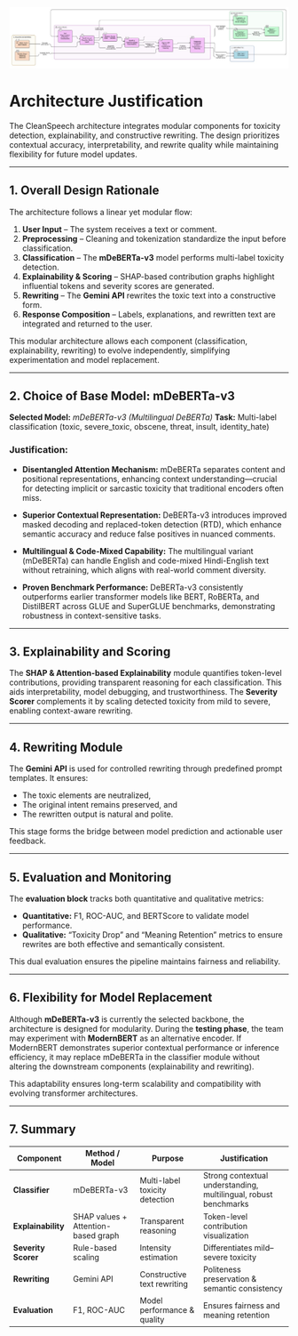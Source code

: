 ![Architecture Diagram](architecture.jpg)
# **Architecture Justification**

The CleanSpeech architecture integrates modular components for toxicity detection, explainability, and constructive rewriting. The design prioritizes contextual accuracy, interpretability, and rewrite quality while maintaining flexibility for future model updates.

---

## **1. Overall Design Rationale**

The architecture follows a linear yet modular flow:

1. **User Input** – The system receives a text or comment.
2. **Preprocessing** – Cleaning and tokenization standardize the input before classification.
3. **Classification** – The **mDeBERTa-v3** model performs multi-label toxicity detection.
4. **Explainability & Scoring** – SHAP-based contribution graphs highlight influential tokens and severity scores are generated.
5. **Rewriting** – The **Gemini API** rewrites the toxic text into a constructive form.
6. **Response Composition** – Labels, explanations, and rewritten text are integrated and returned to the user.


This modular architecture allows each component (classification, explainability, rewriting) to evolve independently, simplifying experimentation and model replacement.

---

## **2. Choice of Base Model: mDeBERTa-v3**

**Selected Model:** *mDeBERTa-v3 (Multilingual DeBERTa)*
**Task:** Multi-label classification (toxic, severe_toxic, obscene, threat, insult, identity_hate)

### **Justification:**

* **Disentangled Attention Mechanism:**
  mDeBERTa separates content and positional representations, enhancing context understanding—crucial for detecting implicit or sarcastic toxicity that traditional encoders often miss.

* **Superior Contextual Representation:**
  DeBERTa-v3 introduces improved masked decoding and replaced-token detection (RTD), which enhance semantic accuracy and reduce false positives in nuanced comments.

* **Multilingual & Code-Mixed Capability:**
  The multilingual variant (mDeBERTa) can handle English and code-mixed Hindi-English text without retraining, which aligns with real-world comment diversity.

* **Proven Benchmark Performance:**
  DeBERTa-v3 consistently outperforms earlier transformer models like BERT, RoBERTa, and DistilBERT across GLUE and SuperGLUE benchmarks, demonstrating robustness in context-sensitive tasks.

---

## **3. Explainability and Scoring**

The **SHAP & Attention-based Explainability** module quantifies token-level contributions, providing transparent reasoning for each classification. This aids interpretability, model debugging, and trustworthiness. The **Severity Scorer** complements it by scaling detected toxicity from mild to severe, enabling context-aware rewriting.

---

## **4. Rewriting Module**

The **Gemini API** is used for controlled rewriting through predefined prompt templates. It ensures:

* The toxic elements are neutralized,
* The original intent remains preserved, and
* The rewritten output is natural and polite.

This stage forms the bridge between model prediction and actionable user feedback.

---

## **5. Evaluation and Monitoring**

The **evaluation block** tracks both quantitative and qualitative metrics:

* **Quantitative:** F1, ROC-AUC, and BERTScore to validate model performance.
* **Qualitative:** “Toxicity Drop” and “Meaning Retention” metrics to ensure rewrites are both effective and semantically consistent.

This dual evaluation ensures the pipeline maintains fairness and reliability.

---

## **6. Flexibility for Model Replacement**

Although **mDeBERTa-v3** is currently the selected backbone, the architecture is designed for modularity.
During the **testing phase**, the team may experiment with **ModernBERT** as an alternative encoder.
If ModernBERT demonstrates superior contextual performance or inference efficiency, it may replace mDeBERTa in the classifier module without altering the downstream components (explainability and rewriting).

This adaptability ensures long-term scalability and compatibility with evolving transformer architectures.

---

## **7. Summary**

| Component           | Method / Model                      | Purpose                        | Justification                                                    |
| ------------------- | ----------------------------------- | ------------------------------ | ---------------------------------------------------------------- |
| **Classifier**      | mDeBERTa-v3                         | Multi-label toxicity detection | Strong contextual understanding, multilingual, robust benchmarks |
| **Explainability**  | SHAP values + Attention-based graph | Transparent reasoning          | Token-level contribution visualization                           |
| **Severity Scorer** | Rule-based scaling                  | Intensity estimation           | Differentiates mild–severe toxicity                              |
| **Rewriting**       | Gemini API                          | Constructive text rewriting    | Politeness preservation & semantic consistency                   |
| **Evaluation**      | F1, ROC-AUC                         | Model performance & quality    | Ensures fairness and meaning retention                           |



